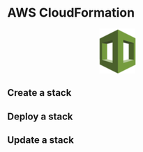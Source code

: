 # AWS CloudFormation

<p align="center"><img src="./images/logo.png"/></p>

## Create a stack

## Deploy a stack

## Update a stack    
